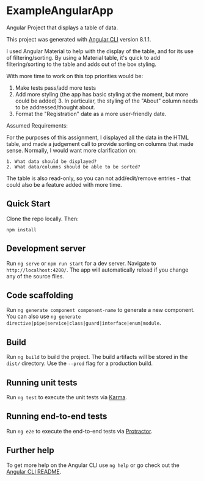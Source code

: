 # ExampleAngularApp

Angular Project that displays a table of data.

This project was generated with [Angular CLI](https://github.com/angular/angular-cli) version 8.1.1.

I used Angular Material to help with the display of the table, and for its use of filtering/sorting. By using a Material table, it's quick to add filtering/sorting to the table and adds out of the box styling.

With more time to work on this top priorities would be:

  1. Make tests pass/add more tests
  2. Add more styling (the app has basic styling at the moment, but more could be added)
    3. In particular, the styling of the "About" column needs to be addressed/thought about. 
  3. Format the "Registration" date as a more user-friendly date.

Assumed Requirements:

  For the purposes of this assignment, I displayed all the data in the HTML table, and made a judgement call to provide sorting on columns that made sense. Normally, I would want more clarification on:

    1. What data should be displayed?
    2. What data/columns should be able to be sorted?

  The table is also read-only, so you can not add/edit/remove entries - that could also be a feature added with more time.

## Quick Start

Clone the repo locally. Then:

`npm install`

## Development server

Run `ng serve` or `npm run start` for a dev server. Navigate to `http://localhost:4200/`. The app will automatically reload if you change any of the source files.

## Code scaffolding

Run `ng generate component component-name` to generate a new component. You can also use `ng generate directive|pipe|service|class|guard|interface|enum|module`.

## Build

Run `ng build` to build the project. The build artifacts will be stored in the `dist/` directory. Use the `--prod` flag for a production build.

## Running unit tests

Run `ng test` to execute the unit tests via [Karma](https://karma-runner.github.io).

## Running end-to-end tests

Run `ng e2e` to execute the end-to-end tests via [Protractor](http://www.protractortest.org/).

## Further help

To get more help on the Angular CLI use `ng help` or go check out the [Angular CLI README](https://github.com/angular/angular-cli/blob/master/README.md).
